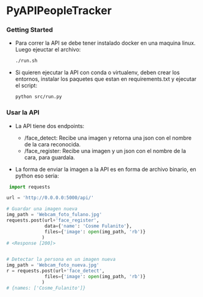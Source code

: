 # PyAPIPeopleTracker  

### Getting Started
- Para correr la API se debe tener instalado docker en una maquina linux.  
  Luego ejeuctar el archivo: 
  ``` bash
  ./run.sh
  ```

- Si quieren ejecutar la API con conda o virtualenv, deben crear los entornos, instalar los 
paquetes que estan en requirements.txt y ejecutar el script: 
  ``` bash
  python src/run.py
  ```
  
### Usar la API
 - La API tiene dos endpoints:
   - /face_detect: Recibe una imagen y retorna una json con el nombre de la cara reconocida.
   - /face_register: Recibe una imagen y un json con el nombre de la cara, para guardala.

 - La forma de enviar la imagen a la API es en forma de archivo binario, en python eso seria:

``` python 
 import requests

url = 'http://0.0.0.0:5000/api/'

# Guardar una imagen nueva
img_path = 'Webcam_foto_fulano.jpg'
requests.post(url+'face_register', 
              data={'name': 'Cosme Fulanito'},
              files={'image': open(img_path, 'rb')}
             )
# <Response [200]>


# Detectar la persona en un imagen nueva
img_path = 'Webcam_foto_nueva.jpg'
r = requests.post(url+'face_detect',
              files={'image': open(img_path, 'rb')}
             )
# {names: ['Cosme_Fulanito']}
```
